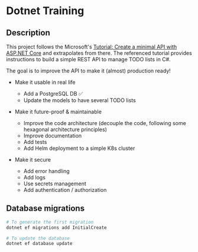 # Dotnet Training

## Description

This project follows the Microsoft's [Tutorial: Create a minimal API with ASP.NET Core](https://learn.microsoft.com/fr-fr/aspnet/core/tutorials/min-web-api?view=aspnetcore-9.0) and extrapolates from there.
The referenced tutorial provides instructions to build a simple REST API to manage TODO lists in C#.  

The goal is to improve the API to make it (almost) production ready! 

* Make it usable in real life
    * Add a PostgreSQL DB :white_check_mark:
    * Update the models to have several TODO lists
* Make it future-proof & maintainable
    * Improve the code architecture (decouple the code, following some hexagonal architecture principles)
    * Improve documentation
    * Add tests
    * Add Helm deployment to a simple K8s cluster

* Make it secure
    * Add error handling
    * Add logs
    * Use secrets management
    * Add authentication / authorization

## Database migrations

```Powershell
# To generate the first migration
dotnet ef migrations add InitialCreate

# To update the database
dotnet ef database update
```